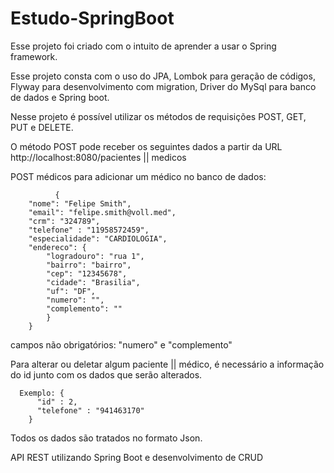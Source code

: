 # Estudo-SpringBoot

Esse projeto foi criado com o intuito de aprender a usar o Spring framework.

Esse projeto consta com o uso do JPA, Lombok para geração de códigos, Flyway para desenvolvimento com migration, Driver do MySql para banco de dados e Spring boot.

Nesse projeto é possível utilizar os métodos de requisições POST, GET, PUT e DELETE.

O método POST pode receber os seguintes dados a partir da URL http://localhost:8080/pacientes || medicos

POST médicos para adicionar um médico no banco de dados:
      
              {
        "nome": "Felipe Smith",
        "email": "felipe.smith@voll.med",
        "crm": "324789",
        "telefone" : "11958572459",
        "especialidade": "CARDIOLOGIA",
        "endereco": {
            "logradouro": "rua 1",
            "bairro": "bairro",
            "cep": "12345678",
            "cidade": "Brasilia",
            "uf": "DF",
            "numero": "",
            "complemento": ""
            }
        }
        
campos não obrigatórios: "numero" e "complemento"


Para alterar ou deletar algum paciente || médico, é necessário a informação do id junto com os dados que serão alterados.

      Exemplo: {
          "id" : 2,
          "telefone" : "941463170"
        }
        
Todos os dados são tratados no formato Json.

API REST utilizando Spring Boot e desenvolvimento de CRUD
    

